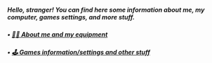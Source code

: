 <h5>Hello, stranger! You can find here some information about me, my computer, games settings, and more stuff.</h5>
<h5>• <a href="https://github.com/TheMichalBr/michalbr/blob/main/about_me_and_equipment.md"> 🙋‍♂️ About me and my equipment</a></h5>
<h5>• <a href="https://github.com/TheMichalBr/michalbr/blob/main/games_and_other.md"> 🕹 Games information/settings and other stuff</a></h5>

